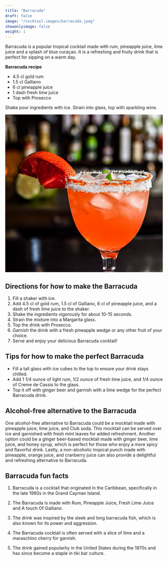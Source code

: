 ```yaml
---
title: "Barracuda"
draft: false
image: "/cocktail-images/barracuda.jpeg"
showonlyimage: false
weight: 1
---
```


Barracuda is a popular tropical cocktail made with rum, pineapple juice, lime juice and a splash of blue curaçao. It is a refreshing and fruity drink that is perfect for sipping on a warm day.

<!--more-->

**Barracuda recipe**

- 4.5 cl gold rum
- 1.5 cl Galliano
- 6 cl pineapple juice
- 1 dash fresh lime juice
- Top with Prosecco


Shake pour ingredients with ice. Strain into glass, top with sparkling wine.

![](/cocktail-images/barracuda.jpeg)


## Directions for how to make the Barracuda

1. Fill a shaker with ice.
2. Add 4.5 cl of gold rum, 1.5 cl of Galliano, 6 cl of pineapple juice, and a dash of fresh lime juice to the shaker.
3. Shake the ingredients vigorously for about 10-15 seconds.
4. Strain the mixture into a Margarita glass.
5. Top the drink with Prosecco.
6. Garnish the drink with a fresh pineapple wedge or any other fruit of your choice.
7. Serve and enjoy your delicious Barracuda cocktail!

## Tips for how to make the perfect Barracuda

- Fill a tall glass with ice cubes to the top to ensure your drink stays chilled.
- Add 1 1/4 ounce of light rum, 1/2 ounce of fresh lime juice, and 1/4 ounce of Creme de Cassis to the glass.
- Top it off with ginger beer and garnish with a lime wedge for the perfect Barracuda drink.

## Alcohol-free alternative to the Barracuda

One alcohol-free alternative to Barracuda could be a mocktail made with pineapple juice, lime juice, and Club soda. This mocktail can be served over ice and garnished with fresh mint leaves for added refreshment. Another option could be a ginger beer-based mocktail made with ginger beer, lime juice, and honey syrup, which is perfect for those who enjoy a more spicy and flavorful drink. Lastly, a non-alcoholic tropical punch made with pineapple, orange juice, and cranberry juice can also provide a delightful and refreshing alternative to Barracuda.

## Barracuda fun facts

1. Barracuda is a cocktail that originated in the Caribbean, specifically in the late 1960s in the Grand Cayman Island.

2. The Barracuda is made with Rum, Pineapple Juice, Fresh Lime Juice and A touch Of Galliano.

3. The drink was inspired by the sleek and long barracuda fish, which is also known for its power and aggression.

4. The Barracuda cocktail is often served with a slice of lime and a maraschino cherry for garnish.

5. The drink gained popularity in the United States during the 1970s and has since become a staple in tiki bar culture.
